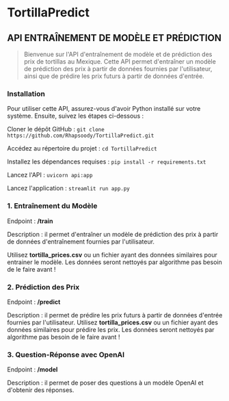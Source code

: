 # TortillaPredict
## API ENTRAÎNEMENT DE MODÈLE ET PRÉDICTION
> Bienvenue sur l'API d'entraînement de modèle et de prédiction des prix de tortillas au Mexique.  Cette API permet d'entraîner un modèle de prédiction des prix à partir de données fournies par l'utilisateur, ainsi que de prédire les prix futurs à partir de données d'entrée.

### Installation
Pour utiliser cette API, assurez-vous d'avoir Python installé sur votre système. Ensuite, suivez les étapes ci-dessous :

Cloner le dépôt GitHub : 
```git clone https://github.com/Rhapsoody/TortillaPredict.git```

Accédez au répertoire du projet : 
```cd TortillaPredict```

Installez les dépendances requises : 
```pip install -r requirements.txt```

Lancez l'API : 
```uvicorn api:app```

Lancez l'application : 
```streamlit run app.py```

### 1. Entraînement du Modèle

Endpoint : **/train**

Description : il permet d'entraîner un modèle de prédiction des prix à partir de données d'entraînement fournies par l'utilisateur.

Utilisez __tortilla_prices.csv__ ou un fichier ayant des données similaires pour entrainer le modèle. 
Les données seront nettoyés par algorithme pas besoin de le faire avant !

### 2. Prédiction des Prix
Endpoint : **/predict**

Description : il permet de prédire les prix futurs à partir de données d'entrée fournies par l'utilisateur.
Utilisez __tortilla_prices.csv__ ou un fichier ayant des données similaires pour prédire les prix. 
Les données seront nettoyés par algorithme pas besoin de le faire avant !

### 3. Question-Réponse avec OpenAI
Endpoint : **/model**

Description : il permet de poser des questions à un modèle OpenAI et d'obtenir des réponses.